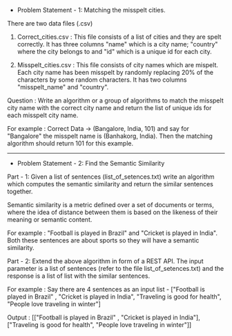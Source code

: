 * Problem Statement - 1: Matching the misspelt cities.

There are two data files (.csv)
1. Correct_cities.csv : This file consists of a list of cities and they are spelt correctly. It has three columns "name" which is a city name; "country" where the city belongs to and "id" which is a unique id for each city.

2. Misspelt_cities.csv : This file consists of city names which are mispelt. Each city name has been misspelt by randomly replacing 20% of the characters by some random characters. It has two columns "misspelt_name" and "country".

Question : Write an algorithm or a group of algorithms to match the misspelt city name with the correct city name and return the list of unique ids for each misspelt city name.

For example : Correct Data -> (Bangalore, India, 101) and say for "Bangalore" the misspelt name is (Banhakorg, India). Then the matching algorithm should return 101 for this example.

-----------------------------------------------------------------------------------------

* Problem Statement - 2: Find the Semantic Similarity

Part - 1:
Given a list of sentences (list_of_setences.txt) write an algorithm which computes the semantic similarity and return the similar sentences together.

Semantic similarity is a metric defined over a set of documents or terms, where the idea of distance between them is based on the likeness of their meaning or semantic content.

For example : "Football is played in Brazil" and "Cricket is played in India". Both these sentences are about sports so they will have a semantic similarity.

Part - 2:
Extend the above algorithm in form of a REST API. The input parameter is a list of sentences (refer to the file list_of_setences.txt) and the response is a list of list with the similar sentences. 

For example : Say there are 4 sentences as an input list - 
["Football is played in Brazil" ,
"Cricket is played in India",
"Traveling is good for health",
"People love traveling in winter"]

Output : [["Football is played in Brazil" , "Cricket is played in India"], ["Traveling is good for health", "People love traveling in winter"]]
